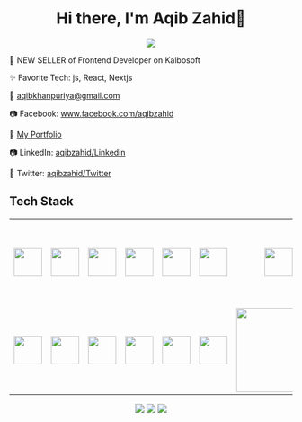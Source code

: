 <body>
  <div align="center">
    <h1> Hi there, I'm Aqib Zahid👋</h1>
  </div>
<p align="center">
<a href="#"><img src="https://readme-typing-svg.herokuapp.com/?lines=Frontend+Developer&font=Roboto&size=26&duration=3500&pause=700&center=true&width=500&height=50&color=023e8a"></a>

💸 NEW SELLER of Frontend Developer on Kalbosoft

✨ Favorite Tech: js, React, Nextjs


📧 aqibkhanpuriya@gmail.com

📷 Facebook: <a href="https://www.facebook.com/people/Aqib-Zahid/pfbid032XAnHXeYsWrqR2oCQsNipLZd9Td99FrsV2WPzti7sZem83Wpf7teSdRtU1jNB9P4l/">www.facebook.com/aqibzahid</a>

💼 <a href="https://my-portfolio-delta-beige-24.vercel.app/">My Portfolio</a> 

📷 LinkedIn: <a href="www.linkedin.com/in/aqibzahid">aqibzahid/Linkedin</a>

💼 Twitter: <a href="https://x.com/AqibZahid42234">aqibzahid/Twitter</a>
 
<h2>Tech Stack</h2>

<table width="100">
<tr>
  <td align='center' width="100">
        <img src="https://upload.wikimedia.org/wikipedia/commons/thumb/3/38/HTML5_Badge.svg/600px-HTML5_Badge.svg.png"  width="50">
    </td>
 <td align='center' width="100">
        <img src="https://icons.iconarchive.com/icons/ampeross/qetto/256/css-icon.png" width="50">
    </td>
<td align='center' width="100">
        <img src="https://cdn.iconscout.com/icon/free/png-256/free-sass-13-1175092.png" width="50">
    </td>
 <td align='center' width="100">
        <img src="https://www.vectorlogo.zone/logos/reactjs/reactjs-ar21.svg" width="50">
    </td>
    <td align='center' width="100">
        <img src="https://icons.iconarchive.com/icons/arturo-wibawa/akar/256/nextjs-icon.png" width="50">
    </td>
    <td align='center' width="100">
        <img src="https://static.vecteezy.com/system/resources/previews/041/639/046/non_2x/api-3d-illustration-icon-png.png" width="50">
    </td>
    <td align='center' width="100">
        <img src="https://cdn3d.iconscout.com/3d/free/thumb/free-github-2950150-2447911.png?f=webp" width="50">
    </td>
    <td align='center' width="100">
        <img src="https://img.freepik.com/free-vector/technology-devices-illustration_24877-61196.jpg?ga=GA1.1.96868378.1733982328&semt=ais_hybrid" width="150">
    </td>
    <td align='center' width="100">
        <img src="https://github.com/IjjazAhmad/IjjazAhmad/assets/102515357/c00cc058-90fe-4246-8b87-2ee564ac2f89" width="50">
    </td>
    <td align='center' width="100">
        <img src="https://firebase.google.com/images/lockup.svg" width="100">
    </td>
 
</tr>
<tr>
    <td align='center' width="100">
        <img src="https://cdn.pixabay.com/photo/2015/04/23/17/41/node-js-736399_1280.png" width="50">
    </td>
    <td align='center' width="100">
        <img src="https://icons.getbootstrap.com/assets/img/icons-hero.png" width="50">
    </td>
    <td align='center' width="100">
        <img src="https://github.com/abranhe/programming-languages-logos/blob/master/src/javascript/javascript.svg"  width="50">
    </td>
    <td align='center' width="100">
        <img src="https://cdn3d.iconscout.com/3d/free/thumb/free-tailwind-9294852-7577995.png?f=webp" width="50">
    </td>
    <td align='center' width="100">
        <img src="https://encrypted-tbn0.gstatic.com/images?q=tbn:ANd9GcTDgNeKzULLpPYjiim1xGyb7jjKc06iQlMxaw&s" width="50">
    </td>
    <td align='center' width="100">
        <img src="https://upload.wikimedia.org/wikipedia/commons/thumb/4/4c/Typescript_logo_2020.svg/1200px-Typescript_logo_2020.svg.png" width="50">
    </td>
    <td align='center' width="100">
        <img src="https://formspree.io/img/formspree-new.svg" width="150">
    </td>
    <td align='center' width="100">
        <img src="https://cdn.iconscout.com/icon/free/png-256/free-postman-3628992-3030217.png"  width="50">
    </td>
   <td align='center' width="100">
        <img src="https://encrypted-tbn0.gstatic.com/images?q=tbn:ANd9GcSN1eNbp6peSb0eB_x27QIV8zd0L8BrWRwHFg&s" width="50">
    </td>
   <td align='center' width="100">
        <img src="https://fiverr-res.cloudinary.com/npm-assets/layout-server/fiverr-og-logo.5fd6463.png" width="50">
    </td>

</tr>

    
</table>
</p>
<p align="center">
<a href="https://www.linkedin.com/in/aqibzahid/" ><img src="https://img.shields.io/badge/AQIB ZAHID-0077B5?style=for-the-badge&logo=linkedin&logoColor=white"/></a>
<a href="mailto:aqibkhanpuriya@gmail.com" ><img src="https://img.shields.io/badge/AQIB ZAHID-D14836?style=for-the-badge&logo=gmail&logoColor=white"/></a>
<a href="https://www.facebook.com/people/Aqib-Zahid/pfbid032XAnHXeYsWrqR2oCQsNipLZd9Td99FrsV2WPzti7sZem83Wpf7teSdRtU1jNB9P4l/"><img src="https://img.shields.io/badge/AQIB ZAHID-00B2FF?style=for-the-badge&logo=facebook&logoColor=white"/></a>
 </p>
 
<br>
